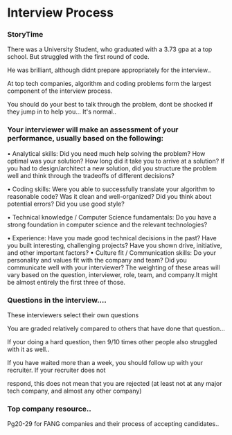 # Interview Process

### StoryTime

There was a University Student, who graduated with a 3.73 gpa at a top school.
But struggled with the first round of code.

He was brilliant, although didnt prepare appropriately for the interview..

At top tech companies, algorithm and coding problems form the largest component of the interview process.

You should do your best to talk through the problem, dont be shocked if they jump in to help you... It's normal..

### Your interviewer will make an assessment of your performance, usually based on the following:

• Analytical skills: Did you need much help solving the problem? How optimal was your solution? How
long did it take you to arrive at a solution? If you had to design/architect a new solution, did you structure the problem well and think through the tradeoffs of different decisions?

• Coding skills: Were you able to successfully translate your algorithm to reasonable code? Was it clean
and well-organized? Did you think about potential errors? Did you use good style?

• Technical knowledge / Computer Science fundamentals: Do you have a strong foundation in computer
science and the relevant technologies?

• Experience: Have you made good technical decisions in the past? Have you built interesting, challenging
projects? Have you shown drive, initiative, and other important factors?
• Culture fit / Communication skills: Do your personality and values fit with the company and team? Did
you communicate well with your interviewer?
The weighting of these areas will vary based on the question, interviewer, role, team, and company.It might be almost entirely the first three of those.

### Questions in the interview....

These interviewers select their own questions

You are graded relatively compared to others that have done that question...

If your doing a hard question, then 9/10 times other people also struggled with it as well..

If you have waited more than a week, you should follow up with your recruiter. If your recruiter does not

respond, this does not mean that you are rejected (at least not at any major tech company, and almost any other company)

### Top company resource..

Pg20-29 for FANG companies and their process of accepting candidates..
